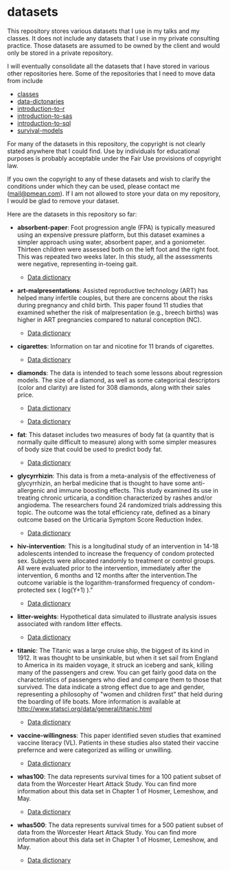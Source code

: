 # datasets

This repository stores various datasets that I use in my talks and my classes. It does not include any datasets that I use in my private consulting practice. Those datasets are assumed to be owned by the client and would only be stored in a private repository.

I will eventually consolidate all the datasets that I have stored in various other repositories here. Some of the repositories that I need to move data from include

-   [classes][cla]
-   [data-dictonaries][dat]
-   [introduction-to-r][inr]
-   [introduction-to-sas][isa]
-   [introduction-to-sql][isq]
-   [survival-models][sur]

[cla]: https://github.com/pmean/classes
[dat]: https://github.com/pmean/data-dictionaries
[inr]: https://github.com/pmean/introduction-to-r
[isa]: https://github.com/pmean/introduction-to-sas
[isq]: https://github.com/pmean/introduction-to-sql
[sur]: https://github.com/pmean/survival-models

For many of the datasets in this repository, the copyright is not clearly stated anywhere that I could find. Use by individuals for educational purposes is probably acceptable under the Fair Use provisions of copyright law.

If you own the copyright to any of these datasets and wish to clarify the conditions under which they can be used, please contact me (mail@pmean.com). If I am not allowed to store your data on my repository, I would be glad to remove your dataset.

Here are the datasets in this repository so far:

-   **absorbent-paper**: Foot progression angle (FPA) is typically measured using an expensive pressure platform, but this dataset examines a simpler approach using water, absorbent  paper, and a goniometer. Thirteen  children were assessed both on the  left foot and the right foot. This was  repeated two weeks later. In this study, all the assessments were negative,  representing in-toeing gait.

    -   [Data dictionary](https://raw.githubusercontent.com/pmean/datasets/master/absorbent-paper.yaml)
-   **art-malpresentations**: Assisted reproductive technology (ART) has helped many infertile couples, but there are concerns about the risks during pregnancy and child birth. This paper found 11 studies that examined whether the risk of malpresentation (e.g., breech births) was higher in ART pregnancies compared to natural conception (NC).

    -   [Data dictionary](https://raw.githubusercontent.com/pmean/datasets/master/art-malpresentations.yaml)
-   **cigarettes**: Information on tar and nicotine for 11 brands of cigarettes.

    -   [Data dictionary](https://raw.githubusercontent.com/pmean/datasets/master/cigarettes.yaml)
-   **diamonds**: The data is intended to teach some lessons about regression models. The size of a diamond, as well as some categorical descriptors (color and clarity) are listed for 308 diamonds, along with their sales price.
    -   [Data dictionary](https://raw.githubusercontent.com/pmean/datasets/master/diamonds.yaml)

    -   [Data dictionary](https://raw.githubusercontent.com/pmean/datasets/master/fasting-turtles.yaml)
-   **fat**: This dataset includes two measures of body fat (a quantity  that is normally quite difficult to measure) along with some simpler measures of body size that could be used to predict body fat.
    -   [Data dictionary](https://raw.githubusercontent.com/pmean/datasets/master/fat.yaml)
-   **glycyrrhizin**: This data is from a meta-analysis of the  effectiveness of glycyrrhizin, an herbal medicine that is thought to have some anti-allergenic and immune boosting effects. This study examined its use in treating chronic urticaria, a condition characterized by rashes and/or angiodema. The researchers found 24 randomized trials addressing this topic. The outcome was the total efficiency rate, defined as a binary outcome based on the Urticaria Symptom Score Reduction Index.

    -   [Data dictionary](https://raw.githubusercontent.com/pmean/datasets/master/glycyrrhizin.yaml)
-   **hiv-intervention**: This is a longitudinal study of an intervention in 14-18 adolescents  intended to increase the frequency of condom protected sex. Subjects  were allocated randomly to treatment or control groups. All were evaluated prior to the intervention, immediately  after the intervention, 6 months and  12 months after the intervention.The outcome variable is the logarithm-transformed frequency of condom-protected sex ( log(Y+1) )."

    -   [Data dictionary](https://raw.githubusercontent.com/pmean/datasets/master/hiv-intervention.yaml)
-   **litter-weights**: Hypothetical data simulated to  illustrate analysis issues  associated with random litter effects.

    -   [Data dictionary](https://raw.githubusercontent.com/pmean/datasets/master/litter-weights.yaml)
-   **titanic**: The Titanic was a large cruise ship,  the biggest of its kind in 1912. It  was thought to be unsinkable, but  when it set sail from England to  America in its maiden voyage, it  struck an iceberg and sank, killing  many of the passengers and crew. You can get fairly good data on the  characteristics of passengers who  died and compare them to those that  survived. The data indicate a strong  effect due to age and gender,  representing a philosophy of  "women and children first" that held during the boarding of life boats.
More information is available at http://www.statsci.org/data/general/titanic.html

    -   [Data dictionary](https://raw.githubusercontent.com/pmean/datasets/master/titanic.yaml)
-   **vaccine-willingness**: This paper identified seven studies that examined vaccine literacy (VL).  Patients in these studies also stated their  vaccine prefernce and were categorized  as willing or unwilling.

    -   [Data dictionary](https://raw.githubusercontent.com/pmean/datasets/master/vaccine-willingness.yaml)
-   **whas100**: The data represents survival times for a 100 patient subset of data from the Worcester Heart Attack Study. You can find more information about this data set in Chapter 1 of Hosmer, Lemeshow, and May.
    -   [Data dictionary](https://raw.githubusercontent.com/pmean/datasets/master/whas100.yaml)
-   **whas500**: The data represents survival times for a 500 patient subset of data from the Worcester Heart Attack Study. You can find more information about this data set in Chapter 1 of Hosmer, Lemeshow, and May.
    -   [Data dictionary](https://raw.githubusercontent.com/pmean/datasets/master/whas500.yaml)

